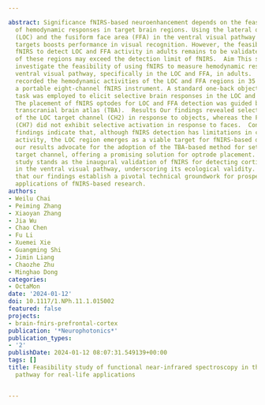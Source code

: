 ---
abstract: Significance fNIRS-based neuroenhancement depends on the feasible detection
  of hemodynamic responses in target brain regions. Using the lateral occipital complex
  (LOC) and the fusiform face area (FFA) in the ventral visual pathway as neurofeedback
  targets boosts performance in visual recognition. However, the feasibility of utilizing
  fNIRS to detect LOC and FFA activity in adults remains to be validated as the depth
  of these regions may exceed the detection limit of fNIRS.  Aim This study aims to
  investigate the feasibility of using fNIRS to measure hemodynamic responses in the
  ventral visual pathway, specifically in the LOC and FFA, in adults.  Approach We
  recorded the hemodynamic activities of the LOC and FFA regions in 35 subjects using
  a portable eight-channel fNIRS instrument. A standard one-back object and face recognition
  task was employed to elicit selective brain responses in the LOC and FFA regions.
  The placement of fNIRS optodes for LOC and FFA detection was guided by our group’s
  transcranial brain atlas (TBA).  Results Our findings revealed selective activation
  of the LOC target channel (CH2) in response to objects, whereas the FFA target channel
  (CH7) did not exhibit selective activation in response to faces.  Conclusions Our
  findings indicate that, although fNIRS detection has limitations in capturing FFA
  activity, the LOC region emerges as a viable target for fNIRS-based detection. Furthermore,
  our results advocate for the adoption of the TBA-based method for setting the LOC
  target channel, offering a promising solution for optrode placement. This feasibility
  study stands as the inaugural validation of fNIRS for detecting cortical activity
  in the ventral visual pathway, underscoring its ecological validity. We suggest
  that our findings establish a pivotal technical groundwork for prospective real-life
  applications of fNIRS-based research.
authors:
- Weilu Chai
- Peiming Zhang
- Xiaoyan Zhang
- Jia Wu
- Chao Chen
- Fu Li
- Xuemei Xie
- Guangming Shi
- Jimin Liang
- Chaozhe Zhu
- Minghao Dong
categories:
- OctaMon
date: '2024-01-12'
doi: 10.1117/1.NPh.11.1.015002
featured: false
projects:
- brain-fnirs-prefrontal-cortex
publication: '*Neurophotonics*'
publication_types:
- '2'
publishDate: 2024-01-12 08:07:31.549139+00:00
tags: []
title: Feasibility study of functional near-infrared spectroscopy in the ventral visual
  pathway for real-life applications

---
